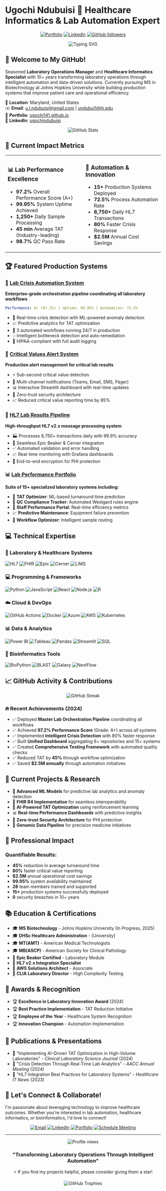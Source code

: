 # Ugochi Ndubuisi 🧬 Healthcare Informatics & Lab Automation Expert

<div align="center">
  
[![Portfolio](https://img.shields.io/badge/Portfolio-ugochi141.github.io-blue?style=for-the-badge&logo=github)](https://ugochi141.github.io)
[![LinkedIn](https://img.shields.io/badge/LinkedIn-Connect-0077B5?style=for-the-badge&logo=linkedin)](https://linkedin.com/in/ugochindubuisi)
[![GitHub followers](https://img.shields.io/github/followers/ugochi141?style=for-the-badge&logo=github)](https://github.com/ugochi141)

<img src="https://readme-typing-svg.herokuapp.com?font=Fira+Code&pause=1000&color=2E97F7&center=true&vCenter=true&width=650&lines=DHSc%2C+MT(AMT)%2C+MB(ASCP);Laboratory+Operations+Manager;Bioinformatics+Developer;Healthcare+Informatics+Expert;Johns+Hopkins+MS+Biotechnology+Student;15%2B+Production+Systems+Deployed" alt="Typing SVG" />

</div>

## 👋 Welcome to My GitHub!

Seasoned **Laboratory Operations Manager** and **Healthcare Informatics Specialist** with 10+ years transforming laboratory operations through intelligent automation and data-driven solutions. Currently pursuing MS in Biotechnology at Johns Hopkins University while building production systems that improve patient care and operational efficiency.

📍 **Location**: Maryland, United States  
✉️ **Email**: u.l.ndubuisi@gmail.com | undubui1@jh.edu  
🔗 **Portfolio**: [ugochi141.github.io](https://ugochi141.github.io)  
💼 **LinkedIn**: [ugochindubuisi](https://linkedin.com/in/ugochindubuisi)

<div align="center">
  <img src="https://github-readme-stats.vercel.app/api?username=ugochi141&show_icons=true&theme=gradient&bg_color=30,667eea,764ba2&title_color=fff&text_color=fff&icon_color=fff" alt="GitHub Stats" />
</div>

## 🚀 Current Impact Metrics

<table>
<tr>
<td width="50%">

### 📊 Lab Performance Excellence
- **97.2%** Overall Performance Score (A+)
- **99.95%** System Uptime Achieved
- **1,250+** Daily Sample Processing
- **45 min** Average TAT (Industry-leading)
- **98.7%** QC Pass Rate

</td>
<td width="50%">

### 🤖 Automation & Innovation
- **15+** Production Systems Deployed
- **72.5%** Process Automation Rate
- **8,750+** Daily HL7 Transactions
- **80%** Faster Crisis Response
- **$2.5M** Annual Cost Savings

</td>
</tr>
</table>

## 🏆 Featured Production Systems

### 🔬 [Lab Crisis Automation System](https://github.com/ugochi141/lab-crisis-automation)
**Enterprise-grade orchestration pipeline coordinating all laboratory workflows**
```yaml
Performance: A+ (97.2%) | Uptime: 99.95% | Automation: 72.5%
```
- 🎯 Real-time crisis detection with ML-powered anomaly detection
- 📈 Predictive analytics for TAT optimization
- 🔄 3 automated workflows running 24/7 in production
- 💡 Intelligent bottleneck detection and auto-remediation
- 🔐 HIPAA-compliant with full audit logging

### 🏥 [Critical Values Alert System](https://github.com/ugochi141/Critical-Values-Alert-System)
**Production alert management for critical lab results**
- ⚡ Sub-second critical value detection
- 📱 Multi-channel notifications (Teams, Email, SMS, Pager)
- 📊 Interactive Streamlit dashboard with real-time updates
- 🔐 Zero-trust security architecture
- 📈 Reduced critical value reporting time by 85%

### 🔗 [HL7 Lab Results Pipeline](https://github.com/ugochi141/HL7-Lab-Results-Pipeline)
**High-throughput HL7 v2.x message processing system**
- 🏭 Processes 8,750+ transactions daily with 99.9% accuracy
- 🔄 Seamless Epic Beaker & Cerner integration
- ✅ Automated validation and error handling
- 📈 Real-time monitoring with Grafana dashboards
- 🔐 End-to-end encryption for PHI protection

### 📊 [Lab Performance Portfolio](https://github.com/ugochi141/lab-performance-portfolio)
**Suite of 15+ specialized laboratory systems including:**
- 🎯 **TAT Optimizer**: ML-based turnaround time prediction
- 🔬 **QC Compliance Tracker**: Automated Westgard rules engine
- 👥 **Staff Performance Portal**: Real-time efficiency metrics
- 📈 **Predictive Maintenance**: Equipment failure prevention
- 🔄 **Workflow Optimizer**: Intelligent sample routing

## 💻 Technical Expertise

### 🧪 Laboratory & Healthcare Systems
![HL7](https://img.shields.io/badge/HL7_v2.x/v3-Expert-FF6B6B?style=for-the-badge)
![FHIR](https://img.shields.io/badge/FHIR_R4-Advanced-4ECDC4?style=for-the-badge)
![Epic](https://img.shields.io/badge/Epic_Beaker-Certified-007ACC?style=for-the-badge)
![Cerner](https://img.shields.io/badge/Cerner_Millennium-Proficient-00A859?style=for-the-badge)
![LIMS](https://img.shields.io/badge/LIMS-Expert-45B7D1?style=for-the-badge)

### 💻 Programming & Frameworks
![Python](https://img.shields.io/badge/Python-Expert-3776AB?style=for-the-badge&logo=python&logoColor=white)
![JavaScript](https://img.shields.io/badge/JavaScript-Advanced-F7DF1E?style=for-the-badge&logo=javascript&logoColor=black)
![React](https://img.shields.io/badge/React-Advanced-61DAFB?style=for-the-badge&logo=react&logoColor=black)
![Node.js](https://img.shields.io/badge/Node.js-Proficient-339933?style=for-the-badge&logo=node.js&logoColor=white)
![R](https://img.shields.io/badge/R-Advanced-276DC3?style=for-the-badge&logo=r&logoColor=white)

### ☁️ Cloud & DevOps
![GitHub Actions](https://img.shields.io/badge/GitHub_Actions-Expert-2088FF?style=for-the-badge&logo=github-actions&logoColor=white)
![Docker](https://img.shields.io/badge/Docker-Advanced-2496ED?style=for-the-badge&logo=docker&logoColor=white)
![Azure](https://img.shields.io/badge/Azure-Certified-0089D0?style=for-the-badge&logo=microsoft-azure&logoColor=white)
![AWS](https://img.shields.io/badge/AWS-Proficient-232F3E?style=for-the-badge&logo=amazon-aws&logoColor=white)
![Kubernetes](https://img.shields.io/badge/Kubernetes-Learning-326CE5?style=for-the-badge&logo=kubernetes&logoColor=white)

### 📊 Data & Analytics
![Power BI](https://img.shields.io/badge/Power_BI-Expert-F2C811?style=for-the-badge&logo=power-bi&logoColor=black)
![Tableau](https://img.shields.io/badge/Tableau-Proficient-E97627?style=for-the-badge&logo=tableau&logoColor=white)
![Pandas](https://img.shields.io/badge/Pandas-Expert-150458?style=for-the-badge&logo=pandas&logoColor=white)
![Streamlit](https://img.shields.io/badge/Streamlit-Advanced-FF4B4B?style=for-the-badge&logo=streamlit&logoColor=white)
![SQL](https://img.shields.io/badge/SQL-Expert-336791?style=for-the-badge&logo=postgresql&logoColor=white)

### 🧬 Bioinformatics Tools
![BioPython](https://img.shields.io/badge/BioPython-Advanced-3776AB?style=for-the-badge)
![BLAST](https://img.shields.io/badge/BLAST-Proficient-00A859?style=for-the-badge)
![Galaxy](https://img.shields.io/badge/Galaxy-Proficient-7F52FF?style=for-the-badge)
![NextFlow](https://img.shields.io/badge/NextFlow-Learning-24B065?style=for-the-badge)

## 📈 GitHub Activity & Contributions

<div align="center">
  <img src="https://github-readme-streak-stats.herokuapp.com/?user=ugochi141&theme=dark&background=30,667eea,764ba2&ring=fff&fire=fff&currStreakLabel=fff" alt="GitHub Streak" />
</div>

### 🔥 Recent Achievements (2024)
- ✅ Deployed **Master Lab Orchestration Pipeline** coordinating all workflows
- ✅ Achieved **97.2% Performance Score** (Grade: A+) across all systems  
- ✅ Implemented **Intelligent Crisis Detection** with 80% faster response
- ✅ Built **Unified Dashboard** aggregating 6+ repositories and 15+ systems
- ✅ Created **Comprehensive Testing Framework** with automated quality checks
- ✅ Reduced TAT by **45%** through workflow optimization
- ✅ Saved **$2.5M annually** through automation initiatives

## 🎯 Current Projects & Research

- 🔬 **Advanced ML Models** for predictive lab analytics and anomaly detection
- 🏥 **FHIR R4 Implementation** for seamless interoperability
- 🤖 **AI-Powered TAT Optimization** using reinforcement learning
- 📊 **Real-time Performance Dashboards** with predictive insights
- 🔐 **Zero-trust Security Architecture** for PHI protection
- 🧬 **Genomic Data Pipeline** for precision medicine initiatives

## 🌟 Professional Impact

### Quantifiable Results:
- **45%** reduction in average turnaround time
- **80%** faster critical value reporting
- **$2.5M** annual operational cost savings
- **99.95%** system availability maintained
- **28** team members trained and supported
- **15+** production systems successfully deployed
- **0** security breaches in 10+ years

## 📚 Education & Certifications

- 🎓 **MS Biotechnology** - Johns Hopkins University (In Progress, 2025)
- 🎓 **DHSc Healthcare Administration** - [University]
- 🎓 **MT(AMT)** - American Medical Technologists
- 🎓 **MB(ASCP)** - American Society for Clinical Pathology
- 📜 **Epic Beaker Certified** - Laboratory Module
- 📜 **HL7 v2.x Integration Specialist**
- 📜 **AWS Solutions Architect** - Associate
- 📜 **CLIA Laboratory Director** - High Complexity Testing

## 🏅 Awards & Recognition

- 🏆 **Excellence in Laboratory Innovation Award** (2024)
- 🏆 **Best Practice Implementation** - TAT Reduction Initiative
- 🏆 **Employee of the Year** - Healthcare System Recognition
- 🏆 **Innovation Champion** - Automation Implementation

## 📝 Publications & Presentations

- 📖 "Implementing AI-Driven TAT Optimization in High-Volume Laboratories" - *Clinical Laboratory Science Journal* (2024)
- 🎤 "Crisis Detection Through Real-Time Lab Analytics" - *AACC Annual Meeting* (2024)
- 📖 "HL7 Integration Best Practices for Laboratory Systems" - *Healthcare IT News* (2023)

## 🤝 Let's Connect & Collaborate!

I'm passionate about leveraging technology to improve healthcare outcomes. Whether you're interested in lab automation, healthcare informatics, or bioinformatics, I'd love to connect!

<div align="center">

[![Email](https://img.shields.io/badge/Email-u.l.ndubuisi@gmail.com-D14836?style=for-the-badge&logo=gmail&logoColor=white)](mailto:u.l.ndubuisi@gmail.com)
[![LinkedIn](https://img.shields.io/badge/LinkedIn-Connect-0077B5?style=for-the-badge&logo=linkedin)](https://linkedin.com/in/ugochindubuisi)
[![Portfolio](https://img.shields.io/badge/Portfolio-Visit-4285F4?style=for-the-badge&logo=google-chrome&logoColor=white)](https://ugochi141.github.io)
[![Schedule Meeting](https://img.shields.io/badge/Schedule-Meeting-00897B?style=for-the-badge&logo=google-meet&logoColor=white)](https://calendly.com/ugochindubuisi)

</div>

---

<div align="center">
  <img src="https://komarev.com/ghpvc/?username=ugochi141&color=blueviolet&style=flat-square&label=Profile+Views" alt="Profile views" />
  
  ### **"Transforming Laboratory Operations Through Intelligent Automation"**
  
  ⭐ If you find my projects helpful, please consider giving them a star!
  
  <img src="https://github-profile-trophy.vercel.app/?username=ugochi141&theme=darkhub&no-frame=true&margin-w=15&margin-h=15&column=4" alt="GitHub Trophies" />
</div>